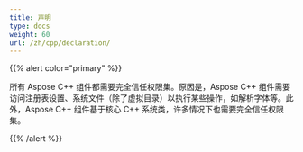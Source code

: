 ```yaml
---
title: 声明
type: docs
weight: 60
url: /zh/cpp/declaration/
---
```


{{% alert color="primary" %}} 

所有 Aspose C++ 组件都需要完全信任权限集。原因是，Aspose C++ 组件需要访问注册表设置、系统文件（除了虚拟目录）以执行某些操作，如解析字体等。此外，Aspose C++ 组件基于核心 C++ 系统类，许多情况下也需要完全信任权限集。

{{% /alert %}}